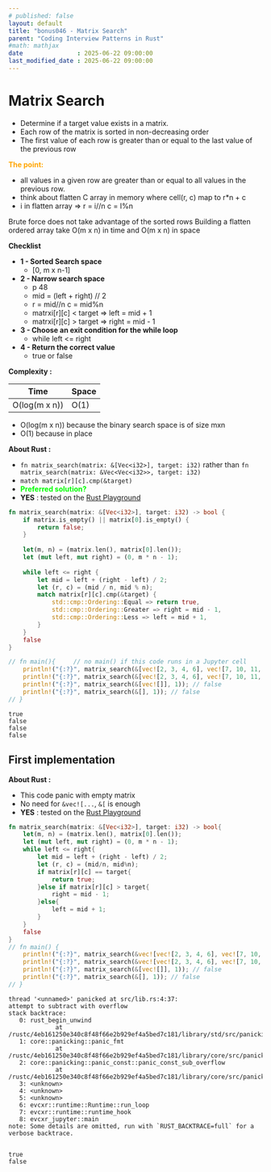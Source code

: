 ```yaml
---
# published: false
layout: default
title: "bonus046 - Matrix Search"
parent: "Coding Interview Patterns in Rust"
#math: mathjax
date               : 2025-06-22 09:00:00
last_modified_date : 2025-06-22 09:00:00
---
```


# Matrix Search

* Determine if a target value exists in a matrix. 
* Each row of the matrix is sorted in non-decreasing order
* The first value of each row is greater than or equal to the last value of the previous row


<span style="color:orange"><b>The point:</b></span>
* all values in a given row are greater than or equal to all values in the previous row. 
* think about flatten C array in memory where cell(r, c) map to r*n + c
* i in flatten array => r = i//n c = I%n



Brute force does not take advantage of the sorted rows
Building a flatten ordered array take O(m x n) in time and O(m x n) in space 



**Checklist**
* **1 - Sorted Search space**
    * [0, m x n-1]
* **2 - Narrow search space**
    * p 48
    * mid = (left + right) // 2
    * r = mid//n c = mid%n
    * matrxi[r][c] < target => left  = mid + 1
    * matrxi[r][c] > target => right = mid - 1
* **3 - Choose an exit condition for the while loop**
    * while left <= right
* **4 - Return the correct value** 
    * true or false


**Complexity :**

| Time | Space |
|------|-------|
| O(log(m x n)) | O(1)  |

* O(log(m x n)) because the binary search space is of size mxn
* O(1) because in place 


**About Rust :**
* `fn matrix_search(matrix: &[Vec<i32>], target: i32)` rather than `fn matrix_search(matrix: &Vec<Vec<i32>>, target: i32)`
* `match matrix[r][c].cmp(&target)`
* <span style="color:lime"><b>Preferred solution?</b></span> 
* **YES** : tested on the [Rust Playground](https://play.rust-lang.org/)

<!-- <span style="color:red"><b>TODO : </b></span> 
* Add comments in the source code        
 -->


<!-- * <span style="color:lime"><b>Preferred solution?</b></span>      -->



```rust
fn matrix_search(matrix: &[Vec<i32>], target: i32) -> bool {
    if matrix.is_empty() || matrix[0].is_empty() {
        return false;
    }
    
    let(m, n) = (matrix.len(), matrix[0].len());
    let (mut left, mut right) = (0, m * n - 1);
    
    while left <= right {
        let mid = left + (right - left) / 2;
        let (r, c) = (mid / n, mid % n);
        match matrix[r][c].cmp(&target) {
            std::cmp::Ordering::Equal => return true,
            std::cmp::Ordering::Greater => right = mid - 1,
            std::cmp::Ordering::Less => left = mid + 1,
        }
    }
    false
}

// fn main(){     // no main() if this code runs in a Jupyter cell 
    println!("{:?}", matrix_search(&[vec![2, 3, 4, 6], vec![7, 10, 11, 17], vec![20, 21, 24, 33]], 21)); // true 
    println!("{:?}", matrix_search(&[vec![2, 3, 4, 6], vec![7, 10, 11, 17], vec![20, 21, 24, 33]], 22)); // false
    println!("{:?}", matrix_search(&[vec![]], 1)); // false
    println!("{:?}", matrix_search(&[], 1)); // false
// }
```

    true
    false
    false
    false


## First implementation

**About Rust :**
* This code panic with empty matrix
* No need for `&vec![...`, ``&[`` is enough
* **YES** : tested on the [Rust Playground](https://play.rust-lang.org/)


```rust
fn matrix_search(matrix: &[Vec<i32>], target: i32) -> bool{
    let(m, n) = (matrix.len(), matrix[0].len());
    let (mut left, mut right) = (0, m * n - 1);
    while left <= right{
        let mid = left + (right - left) / 2;
        let (r, c) = (mid/n, mid%n);
        if matrix[r][c] == target{
            return true;
        }else if matrix[r][c] > target{
            right = mid - 1;
        }else{
            left = mid + 1;
        }
    }
    false
}
// fn main() {
    println!("{:?}", matrix_search(&vec![vec![2, 3, 4, 6], vec![7, 10, 11, 17], vec![20, 21, 24, 33]], 21)); // true 
    println!("{:?}", matrix_search(&vec![vec![2, 3, 4, 6], vec![7, 10, 11, 17], vec![20, 21, 24, 33]], 22)); // false  
    println!("{:?}", matrix_search(&[vec![]], 1)); // false
    println!("{:?}", matrix_search(&[], 1)); // false
// }
```

    
    thread '<unnamed>' panicked at src/lib.rs:4:37:
    attempt to subtract with overflow
    stack backtrace:
       0: rust_begin_unwind
                 at /rustc/4eb161250e340c8f48f66e2b929ef4a5bed7c181/library/std/src/panicking.rs:692:5
       1: core::panicking::panic_fmt
                 at /rustc/4eb161250e340c8f48f66e2b929ef4a5bed7c181/library/core/src/panicking.rs:75:14
       2: core::panicking::panic_const::panic_const_sub_overflow
                 at /rustc/4eb161250e340c8f48f66e2b929ef4a5bed7c181/library/core/src/panicking.rs:178:21
       3: <unknown>
       4: <unknown>
       5: <unknown>
       6: evcxr::runtime::Runtime::run_loop
       7: evcxr::runtime::runtime_hook
       8: evcxr_jupyter::main
    note: Some details are omitted, run with `RUST_BACKTRACE=full` for a verbose backtrace.


    true
    false

